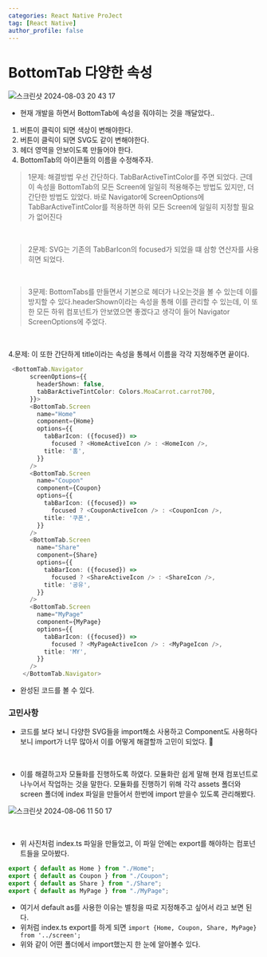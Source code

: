 ```yaml
---
categories: React Native ProJect
tag: [React Native]
author_profile: false
---
```


# BottomTab 다양한 속성

![스크린샷 2024-08-03 20 43 17](https://github.com/user-attachments/assets/b609e6ce-b42c-456e-8a0f-1e2c9f1baf7b)

- 현재 개발을 하면서 BottomTab에 속성을 줘야히는 것을 깨달았다..

1. 버튼이 클릭이 되면 색상이 변해야한다.
2. 버튼이 클릭이 되면 SVG도 같이 변해야한다.
3. 헤더 영역을 안보이도록 만들어야 한다.
4. BottomTab의 아이콘들의 이름을 수정해주자.

> 1문제: 해결방법 우선 간단하다. TabBarActiveTintColor를 주면 되었다. 근데 이 속성을 BottomTab의 모든 Screen에 일일히 적용해주는 방법도 있지만, 더 간단한 방법도 있었다. 바로 Navigator에 ScreenOptions에 TabBarActiveTintColor를 적용하면 하위 모든 Screen에 일일히 지정할 필요가 없어진다

<br/>

> 2문제: SVG는 기존의 TabBarIcon의 focused가 되었을 떄 삼항 연산자를 사용히면 되었다.

<br/>

> 3문제: BottomTabs를 만들면서 기본으로 헤더가 나오는것을 볼 수 있는데 이를 방지할 수 있다.headerShown이라는 속성을 통해 이를 관리할 수 있는데, 이 또한 모든 하위 컴포넌트가 안보였으면 좋겠다고
> 생각이 들어 Navigator ScreenOptions에 주었다.

<br />

4.문제: 이 또한 간단하게 title이라는 속성을 통헤서 이름을 각각 지정해주면 끝이다.

```typescript
 <BottomTab.Navigator
      screenOptions={{
        headerShown: false,
        tabBarActiveTintColor: Colors.MoaCarrot.carrot700,
      }}>
      <BottomTab.Screen
        name="Home"
        component={Home}
        options={{
          tabBarIcon: ({focused}) =>
            focused ? <HomeActiveIcon /> : <HomeIcon />,
          title: '홈',
        }}
      />
      <BottomTab.Screen
        name="Coupon"
        component={Coupon}
        options={{
          tabBarIcon: ({focused}) =>
            focused ? <CouponActiveIcon /> : <CouponIcon />,
          title: '쿠폰',
        }}
      />
      <BottomTab.Screen
        name="Share"
        component={Share}
        options={{
          tabBarIcon: ({focused}) =>
            focused ? <ShareActiveIcon /> : <ShareIcon />,
          title: '공유',
        }}
      />
      <BottomTab.Screen
        name="MyPage"
        component={MyPage}
        options={{
          tabBarIcon: ({focused}) =>
            focused ? <MyPageActiveIcon /> : <MyPageIcon />,
          title: 'MY',
        }}
      />
    </BottomTab.Navigator>
```

- 완성된 코드를 볼 수 있다.

### 고민사항

- 코드를 보다 보니 다양한 SVG들을 import해소 사용하고 Component도 사용하다 보니 import가 너무 많아서 이를 어떻게 해결할까 고민이 되었다. 🤔

<br />

- 이를 해결하고자 모듈화를 진행하도록 하였다. 모듈화란 쉽게 말해 현재 컴포넌트로 나누어서 작업하는 것을 말한다. 모듈화를 진행하기 위해 각각 assets 폴더와 screen 폴더에 index 파일을 만들어서 한번에 import 받을수 있도록 관리해봤다.

![스크린샷 2024-08-06 11 50 17](https://github.com/user-attachments/assets/eb4c680b-3fb8-4546-bb33-fcf8ad7dde85)

<br />

- 위 사진처럼 index.ts 파일을 만들었고, 이 파일 안에는 export를 해야하는 컴포넌트들을 모아봤다.

```typescript
export { default as Home } from "./Home";
export { default as Coupon } from "./Coupon";
export { default as Share } from "./Share";
export { default as MyPage } from "./MyPage";
```

- 여기서 default as를 사용한 이유는 별칭을 따로 지정해주고 싶어서 라고 보면 된다.
- 위처럼 index.ts export를 하게 되면 `import {Home, Coupon, Share, MyPage} from '../screen';`
- 위와 같이 어떤 폴더에서 import했는지 한 눈에 알아볼수 있다.
